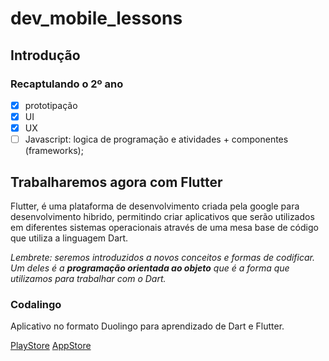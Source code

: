 # dev_mobile_lessons

## Introdução

### Recaptulando o 2º ano
- [X] prototipação
- [X] UI
- [X] UX
- [ ] Javascript: logica de programação e atividades + componentes (frameworks);

## Trabalharemos agora com Flutter

Flutter, é uma plataforma de desenvolvimento criada pela google para desenvolvimento hibrido, permitindo criar aplicativos que serão utilizados em diferentes sistemas operacionais através de uma mesa base de código que utiliza a linguagem Dart. 

_Lembrete: seremos introduzidos a novos conceitos e formas de codificar. Um deles é a **programação orientada ao objeto** que é a forma que utilizamos para trabalhar com o Dart._

### Codalingo

Aplicativo no formato Duolingo para aprendizado de Dart e Flutter.

[PlayStore](https://play.google.com/store/apps/details?id=pro.flutters.app&hl=pt)
[AppStore](https://apps.apple.com/us/app/codalingo-learn-flutter/id6480119037)







